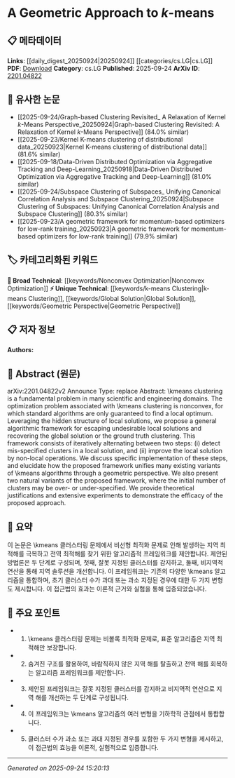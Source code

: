 <!-- KEYWORD_LINKING_METADATA:
{
  "processed_timestamp": "2025-09-24T15:20:13.495719",
  "vocabulary_version": "1.0",
  "selected_keywords": [
    "k-means Clustering",
    "Nonconvex Optimization",
    "Global Solution",
    "Geometric Perspective"
  ],
  "rejected_keywords": [],
  "similarity_scores": {
    "k-means Clustering": 0.88,
    "Nonconvex Optimization": 0.78,
    "Global Solution": 0.8,
    "Geometric Perspective": 0.82
  },
  "extraction_method": "AI_prompt_based",
  "budget_applied": true,
  "candidates_json": {
    "candidates": [
      {
        "surface": "k-means clustering",
        "canonical": "k-means Clustering",
        "aliases": [
          "kmeans",
          "k-means"
        ],
        "category": "unique_technical",
        "rationale": "A fundamental clustering algorithm that is central to the paper's approach and widely used in various domains.",
        "novelty_score": 0.65,
        "connectivity_score": 0.85,
        "specificity_score": 0.9,
        "link_intent_score": 0.88
      },
      {
        "surface": "nonconvex optimization",
        "canonical": "Nonconvex Optimization",
        "aliases": [
          "non-convex optimization"
        ],
        "category": "broad_technical",
        "rationale": "Describes the nature of the optimization problem addressed in the paper, relevant to many machine learning tasks.",
        "novelty_score": 0.55,
        "connectivity_score": 0.8,
        "specificity_score": 0.7,
        "link_intent_score": 0.78
      },
      {
        "surface": "global solution",
        "canonical": "Global Solution",
        "aliases": [
          "global optimum"
        ],
        "category": "unique_technical",
        "rationale": "Key outcome of the proposed algorithmic framework, distinguishing it from local solutions.",
        "novelty_score": 0.6,
        "connectivity_score": 0.75,
        "specificity_score": 0.85,
        "link_intent_score": 0.8
      },
      {
        "surface": "geometric perspective",
        "canonical": "Geometric Perspective",
        "aliases": [
          "geometric approach"
        ],
        "category": "unique_technical",
        "rationale": "Central to the paper's novel approach, offering a new viewpoint on existing algorithms.",
        "novelty_score": 0.7,
        "connectivity_score": 0.7,
        "specificity_score": 0.8,
        "link_intent_score": 0.82
      }
    ],
    "ban_list_suggestions": [
      "algorithm",
      "framework",
      "solution"
    ]
  },
  "decisions": [
    {
      "candidate_surface": "k-means clustering",
      "resolved_canonical": "k-means Clustering",
      "decision": "linked",
      "scores": {
        "novelty": 0.65,
        "connectivity": 0.85,
        "specificity": 0.9,
        "link_intent": 0.88
      }
    },
    {
      "candidate_surface": "nonconvex optimization",
      "resolved_canonical": "Nonconvex Optimization",
      "decision": "linked",
      "scores": {
        "novelty": 0.55,
        "connectivity": 0.8,
        "specificity": 0.7,
        "link_intent": 0.78
      }
    },
    {
      "candidate_surface": "global solution",
      "resolved_canonical": "Global Solution",
      "decision": "linked",
      "scores": {
        "novelty": 0.6,
        "connectivity": 0.75,
        "specificity": 0.85,
        "link_intent": 0.8
      }
    },
    {
      "candidate_surface": "geometric perspective",
      "resolved_canonical": "Geometric Perspective",
      "decision": "linked",
      "scores": {
        "novelty": 0.7,
        "connectivity": 0.7,
        "specificity": 0.8,
        "link_intent": 0.82
      }
    }
  ]
}
-->

# A Geometric Approach to $k$-means

## 📋 메타데이터

**Links**: [[daily_digest_20250924|20250924]] [[categories/cs.LG|cs.LG]]
**PDF**: [Download](https://arxiv.org/pdf/2201.04822.pdf)
**Category**: cs.LG
**Published**: 2025-09-24
**ArXiv ID**: [2201.04822](https://arxiv.org/abs/2201.04822)

## 🔗 유사한 논문
- [[2025-09-24/Graph-based Clustering Revisited_ A Relaxation of Kernel $k$-Means Perspective_20250924|Graph-based Clustering Revisited: A Relaxation of Kernel $k$-Means Perspective]] (84.0% similar)
- [[2025-09-23/Kernel K-means clustering of distributional data_20250923|Kernel K-means clustering of distributional data]] (81.6% similar)
- [[2025-09-18/Data-Driven Distributed Optimization via Aggregative Tracking and Deep-Learning_20250918|Data-Driven Distributed Optimization via Aggregative Tracking and Deep-Learning]] (81.0% similar)
- [[2025-09-24/Subspace Clustering of Subspaces_ Unifying Canonical Correlation Analysis and Subspace Clustering_20250924|Subspace Clustering of Subspaces: Unifying Canonical Correlation Analysis and Subspace Clustering]] (80.3% similar)
- [[2025-09-23/A geometric framework for momentum-based optimizers for low-rank training_20250923|A geometric framework for momentum-based optimizers for low-rank training]] (79.9% similar)

## 🏷️ 카테고리화된 키워드
**🧠 Broad Technical**: [[keywords/Nonconvex Optimization|Nonconvex Optimization]]
**⚡ Unique Technical**: [[keywords/k-means Clustering|k-means Clustering]], [[keywords/Global Solution|Global Solution]], [[keywords/Geometric Perspective|Geometric Perspective]]

## 📋 저자 정보

**Authors:** 

## 📄 Abstract (원문)

arXiv:2201.04822v2 Announce Type: replace 
Abstract: \kmeans clustering is a fundamental problem in many scientific and engineering domains. The optimization problem associated with \kmeans clustering is nonconvex, for which standard algorithms are only guaranteed to find a local optimum. Leveraging the hidden structure of local solutions, we propose a general algorithmic framework for escaping undesirable local solutions and recovering the global solution or the ground truth clustering. This framework consists of iteratively alternating between two steps: (i) detect mis-specified clusters in a local solution, and (ii) improve the local solution by non-local operations. We discuss specific implementation of these steps, and elucidate how the proposed framework unifies many existing variants of \kmeans algorithms through a geometric perspective. We also present two natural variants of the proposed framework, where the initial number of clusters may be over- or under-specified. We provide theoretical justifications and extensive experiments to demonstrate the efficacy of the proposed approach.

## 📝 요약

이 논문은 \kmeans 클러스터링 문제에서 비선형 최적화 문제로 인해 발생하는 지역 최적해를 극복하고 전역 최적해를 찾기 위한 알고리즘적 프레임워크를 제안합니다. 제안된 방법론은 두 단계로 구성되며, 첫째, 잘못 지정된 클러스터를 감지하고, 둘째, 비지역적 연산을 통해 지역 솔루션을 개선합니다. 이 프레임워크는 기존의 다양한 \kmeans 알고리즘을 통합하며, 초기 클러스터 수가 과대 또는 과소 지정된 경우에 대한 두 가지 변형도 제시합니다. 이 접근법의 효과는 이론적 근거와 실험을 통해 입증되었습니다.

## 🎯 주요 포인트

- 1. \kmeans 클러스터링 문제는 비볼록 최적화 문제로, 표준 알고리즘은 지역 최적해만 보장합니다.
- 2. 숨겨진 구조를 활용하여, 바람직하지 않은 지역 해를 탈출하고 전역 해를 회복하는 알고리즘 프레임워크를 제안합니다.
- 3. 제안된 프레임워크는 잘못 지정된 클러스터를 감지하고 비지역적 연산으로 지역 해를 개선하는 두 단계로 구성됩니다.
- 4. 이 프레임워크는 \kmeans 알고리즘의 여러 변형을 기하학적 관점에서 통합합니다.
- 5. 클러스터 수가 과소 또는 과대 지정된 경우를 포함한 두 가지 변형을 제시하고, 이 접근법의 효능을 이론적, 실험적으로 입증합니다.


---

*Generated on 2025-09-24 15:20:13*